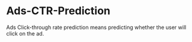 # Ads-CTR-Prediction
Ads Click-through rate prediction means predicting whether the user will click on the ad.
